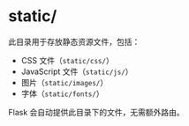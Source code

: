 # static/

此目录用于存放静态资源文件，包括：
- CSS 文件（`static/css/`）
- JavaScript 文件（`static/js/`）
- 图片（`static/images/`）
- 字体（`static/fonts/`）

Flask 会自动提供此目录下的文件，无需额外路由。